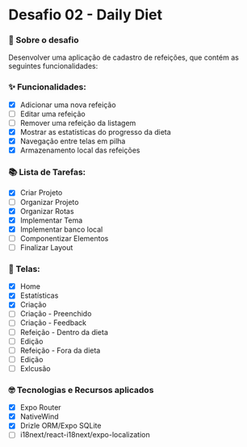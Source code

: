 # Desafio 02 - Daily Diet

### 🚀 Sobre o desafio

Desenvolver uma aplicação de cadastro de refeições, que contém as seguintes funcionalidades:

### ✨ Funcionalidades:

-   [x] Adicionar uma nova refeição
-   [ ] Editar uma refeição
-   [ ] Remover uma refeição da listagem
-   [x] Mostrar as estatísticas do progresso da dieta
-   [x] Navegação entre telas em pilha
-   [x] Armazenamento local das refeições

### 📚 Lista de Tarefas:

-   [x] Criar Projeto
-   [ ] Organizar Projeto
-   [x] Organizar Rotas
-   [x] Implementar Tema
-   [x] Implementar banco local
-   [ ] Componentizar Elementos
-   [ ] Finalizar Layout

### 📱 Telas:

-   [x] Home
-   [x] Estatísticas
-   [x] Criação
-   [ ] Criação - Preenchido
-   [ ] Criação - Feedback
-   [ ] Refeição - Dentro da dieta
-   [ ] Edição
-   [ ] Refeição - Fora da dieta
-   [ ] Edição
-   [ ] Exlcusão

### 🤓 Tecnologias e Recursos aplicados

-   [x] Expo Router
-   [x] NativeWind
-   [x] Drizle ORM/Expo SQLite
-   [ ] i18next/react-i18next/expo-localization
